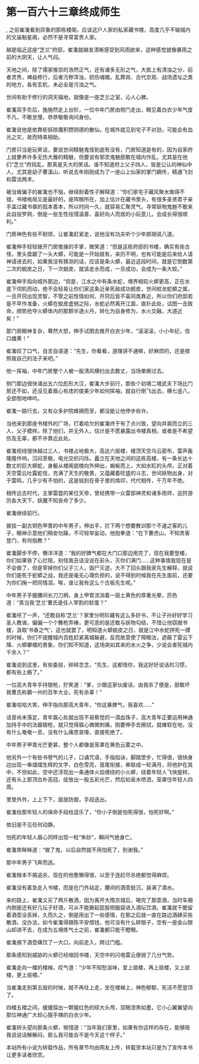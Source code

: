 # 第一百六十三章终成师生
,  之前崔瀺看到异象的那栋楼阁，应该这户人家的私家藏书楼，高度几乎不输城内的文庙魁星阁，必然不是寻常富贵人家。
   越是临近这座“芝兰”府邸，崔瀺就越发清晰感受到风雨欲来，这种感觉就像暴雨之前的大阴天，让人气闷。
   天地之间，除了儒家推崇的浩然正气，还有诸多无形之气，大抵上有清浊之分，前者灵秀，裨益修行，后者污秽浑浊，损伤魂魄，乱葬岗、古代京观、战场遗址之类的地方，各有玄机，未必全是污浊之气。
   世间有助于修行的洞天福地，就像是一座芝兰之室，沁人心脾。
   崔瀺双手负后，施施然走上台阶，一位中年门房由侧门走出，眼见着白衣少年气度不凡，不敢怠慢，恭恭敬敬询问身份。
   崔瀺说他是依靠斩妖除魔积攒阴德的散仙，在城外就见到宅子不对劲，可能会有血光之灾，故而特来相助。
   门房只当是玩笑话，要说世间精魅鬼怪到底有没有，门房知道是有的，因为自家府上就豢养许多无伤大雅的精魅，但要说有邪祟鬼魅胆敢在城内作乱，尤其是在他们“芝兰”府捣乱，那真是天大的笑话。谁不知道府上父子四人，皆是公认的神仙中人，尤其是幼子曹溪山，听说去年刚刚成为了一座山上仙家的掌门嫡传，精通飞剑和雷法两术。
   被当做骗子的崔瀺也不恼，继续耐着性子解释道：“你们家宅子藏风聚水做得不错，书楼格局又是最好的，是阵眼所在，加上估计在藏书里头，有很多圣贤君子亲手盖过藏书章的孤本善本，所以时间一久，就容易汇聚灵气，寻常妖物鬼魅不敢来此自投罗网，倒是一些生性怯懦温善、喜好向人而居的小玩意儿，会成长得很顺利。”
   门房神色有些不耐烦，让崔瀺赶紧走，说他没有功夫听个少年郎胡说八道。
   崔瀺伸手轻轻拨开门房推搡的手掌，微笑道：“但是这栋府邸的书楼，确实有些古怪，里头盘踞了一头大蟒，可能是一开始就有，来历不明，也有可能是后来给人请神请进去的，如果我没有猜测的话，应该是条火蟒，最近这段时间，就是它倒数第二次的蜕皮之日，下一次蜕皮，就该走水而成，一旦成功，会成为一条大蛟。”
   崔瀺伸手指向城外那边，“但是，江水之中有条水蛇，境界相较火蟒更高，正在水底下伺机而动，绝不会轻易让你们家这条近亲死敌成功蜕皮，世间蛟龙蛇蟒之属，一旦开窍出现灵智，不管之前性情如何，开窍后皆不喜同类靠近，所以你们府邸若是不早作准备，火蟒在蜕皮虚弱之际，水蛇必然离开江面，直扑此处，试图一击致命，顺势抢夺火蟒体内的那颗半道火丹，转化为自身修为，水火交融，大道近矣！”
   那门房眼神复杂，蓦然大怒，伸手试图去推开白衣少年，“滚滚滚，小小年纪，信口雌黄！”
   崔瀺叹了口气，自言自语道：“先生，你看看，道理讲不通嘛，好麻烦的，还是按照我自己的法子来吧。”
   他一挥袖，中年门房整个人被一股清风横扫出去数丈，当场晕厥过去。
   侧门那边很快涌出五六位彪形大汉，崔瀺大步前行，那些个初境二境武夫下场比门房还不如，还没见着眉心有痣的俊美少年如何挥袖，就自行倒飞出去，横七竖八，全部倒地呻吟。
   崔瀺一路行去，又有众多护院蜂拥而至，都没能让他停步些许。
   当他来到那座书楼外的广场，打着哈欠的崔瀺终于有了点兴致，望向并肩而立的三人，父子模样。除了他们，并无外人，估计是不愿暴露出书楼真相，或者是不希望伤及无辜，都不许靠近此处。
   崔瀺视线很快越过三人，书楼占地极大，高达六层楼，楼顶天空乌云密布，雷声轰隆隆作响，沉闷至极，电光交织闪烁。矗立在天地之间的这栋高楼，有一条长达十数丈的巨大蟒蛇，身躯从楼阁底楼向外伸出，蜿蜒而上，大如水缸的头颅，正对着天空雷云吐露蛇信，充满了天生的敬畏，又蕴藏着旺盛的斗志，世间妖物出身，对于雷鸣，几乎少有不怕的，这是铭刻在骨子里的烙印，代代相传，千万年不绝。
   相传远古时代，主掌雷霆的某位天帝，曾经携带一众雷部神灵和诸多雨师，巡狩游历各大天下，妖魔不知丧命了多少。
   崔瀺继续前行。
   披挂一副古铜色甲胄的中年男子，伸出手，拦下两个想要教训那个不速之客的儿子，眼神示意他们稍安勿躁，不可轻举妄动，他抱拳道：“在下曹虎山，不知贵客登门，有何指教？”
   崔瀺脚步不停，懒洋洋道：“我的好脾气都在大门口那边用完了，现在我要登楼，你们如果铁了心拦阻，别怪我丑话没说在前头，灭你们满门……这种事情我现在是不会做了，但是宰掉你们父子三人，毁尸灭迹，大不了回头跟我家先生解释，就说你们是死于蛇蟒之战，我还是毫无心理负担的，说不得到时候我在先生面前，还要为你们掬一把同情泪，唉，谁让我有这么个古板先生呢。”
   中年男子手握腰间长刀刀柄，身上甲胄流淌着一层土黄色的厚重光晕，厉色道：“真当我‘芝兰’曹氏是任人宰割的软蛋？”
   崔瀺呸了一声，“还敢自称‘芝兰’？家里分明珍藏有这么多好书，不让子孙好好学习圣人教诲，偏偏一个个舞枪弄棒，更可恶的是还敢与妖物勾结，不惜让他窃据书楼，汲取‘书香之气’，这也就罢了，明知道火蟒蜕皮之日，就是江中水蛇拼死一搏的时候，你们不提醒城内百姓赶紧离城躲避，反而故意使了障眼法，遮蔽了雷云下降、火蟒攀楼的景象，你们知不知道，这场突如其来的水火之争，少说会害死城内千余人？”
   崔瀺说到这里，有些委屈，碎碎念念，“先生，这都怪你，我这好好说话的习惯，都有些上瘾了。”
   一位高大青年手持银枪，狞笑道：“爹，少跟这家伙废话，由我杀了便是，胆敢坏我曹氏称霸一州的百年大业，死有余辜！”
   崔瀺哈哈大笑，伸手指向那高大青年，“你这暴脾气，我喜欢……”
   话音尚未落定，青年眉心处就出现不易察觉的一滴血珠子，高大青年正要运用神通加持手中的法器银枪，就只觉得眉心微微刺痛，刚要伸手去擦拭，就瘫软在地，没有什么奄奄一息，没有什么痛苦哀嚎，直接死绝了。
   中年男子甲胄光芒更甚，整个人都像是笼罩在黄色云雾之中。
   他另外一个有些书卷气的儿子，口诵咒语，手指掐诀，脚踏罡步，忙得很，很快身边出现一串熠熠生辉的文字，白色雪亮，首尾衔接，串联成一轮满月，将他护在其中，不但如此，空中还浮现出一条通体火焰缠绕的小火蟒，绕着年轻人飞快旋转，还有头上那顶古朴高冠，绽放出一股五彩光芒，然后如泉水喷洒，笼罩住年轻人四周。
   里里外外，上上下下，层层防御，手段迭出。
   崔瀺给那年轻人的保命手段给逗乐了，“你小子倒是怕死得很，怕死好啊。”
   依旧是不见任何动静。
   怕死的年轻人眉心同样出现一粒“朱砂”，瞬间气绝身亡。
   崔瀺笑眯眯道：“做了鬼，以后自然就不用怕死了，别谢我。”
   那中年男子飞奔而逃。
   崔瀺根本不屑追杀，现在的他惫懒得很，以至于连赶尽杀绝都觉得麻烦。
   崔瀺没有着急走入书楼，而是在门外站定，腰间的酒壶挺沉，装满了酒水。
   来的路上，崔瀺又买了两斤散酒，因为离开大隋京城后，喝完了那壶酒，当时车厢内倒是还有好几坛子好酒，可从不能撅起屁股把脑袋进入酒坛饮酒，崔瀺就干脆留着酒壶没丢掉，久而久之，倒是用出了一些感情，在那之后就一直在路边酒肆买些散酒，没办法，如今崔瀺得跟陈平安借钱，他可没有什么碎银子，空有一座金山银山却进不去，在成为五境练气士之前，崔瀺都只能干瞪眼。
   崔瀺摘下酒壶痛饮了一大口，向前走入，跨过门槛。
   那条感知到威胁的火蟒已经缩回书楼，天空中的闪电雷云便弱了几分气势。
   崔瀺走向一楼的楼梯，叹气道：“少年不知愁滋味，爱上层楼，再上层楼，又上层楼，更上层楼。”
   当崔瀺走到第五层的时候，就不再往上走，坐在楼梯上，神色郁郁，死活不愿登顶了。
   四楼五楼之间，缓缓探出一颗猩红色的硕大头颅，双眼漆黑如墨，它小心翼翼望向那位神通广大却心狠手辣的白衣少年。
   崔瀺转头望向那条火蟒，惋惜道：“当年我们家里，如果有你这样的存在，能够陪我说说话解解闷，那么我可能会不是今天这个样子。”
  本站所有小说为转载作品，所有章节均由网友上传，转载至本站只是为了宣传本书让更多读者欣赏。